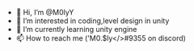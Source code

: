 - 👋 Hi, I’m @M0lyY
- 👀 I’m interested in coding,level design in unity
- 🌱 I’m currently learning unity engine
- 📫 How to reach me ('M0.$ly</>#9355 on discord)
